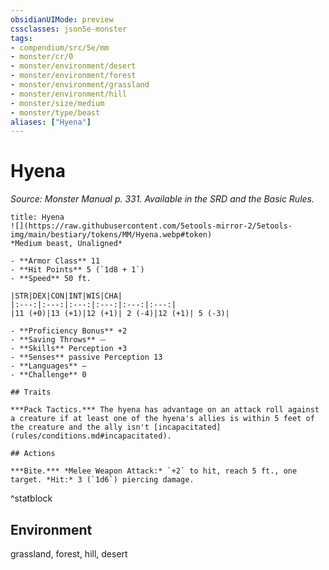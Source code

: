 ```yaml
---
obsidianUIMode: preview
cssclasses: json5e-monster
tags:
- compendium/src/5e/mm
- monster/cr/0
- monster/environment/desert
- monster/environment/forest
- monster/environment/grassland
- monster/environment/hill
- monster/size/medium
- monster/type/beast
aliases: ["Hyena"]
---
```

# Hyena
*Source: Monster Manual p. 331. Available in the SRD and the Basic Rules.*  

```ad-statblock
title: Hyena
![](https://raw.githubusercontent.com/5etools-mirror-2/5etools-img/main/bestiary/tokens/MM/Hyena.webp#token)
*Medium beast, Unaligned*

- **Armor Class** 11
- **Hit Points** 5 (`1d8 + 1`)
- **Speed** 50 ft.

|STR|DEX|CON|INT|WIS|CHA|
|:---:|:---:|:---:|:---:|:---:|:---:|
|11 (+0)|13 (+1)|12 (+1)| 2 (-4)|12 (+1)| 5 (-3)|

- **Proficiency Bonus** +2
- **Saving Throws** ⏤
- **Skills** Perception +3
- **Senses** passive Perception 13
- **Languages** —
- **Challenge** 0

## Traits

***Pack Tactics.*** The hyena has advantage on an attack roll against a creature if at least one of the hyena's allies is within 5 feet of the creature and the ally isn't [incapacitated](rules/conditions.md#incapacitated).

## Actions

***Bite.*** *Melee Weapon Attack:* `+2` to hit, reach 5 ft., one target. *Hit:* 3 (`1d6`) piercing damage.
```
^statblock

## Environment

grassland, forest, hill, desert